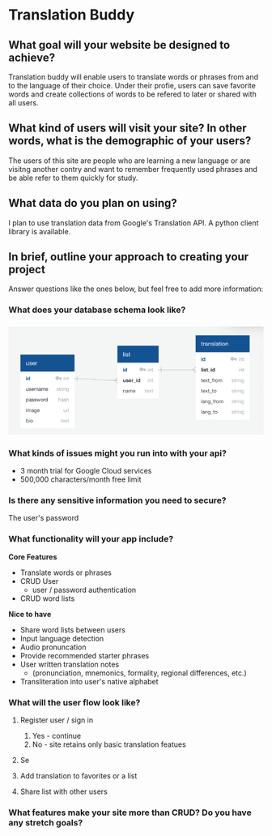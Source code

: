 # Translation Buddy

## What goal will your website be designed to achieve?

Translation buddy will enable users to translate words or phrases from and to the language of their choice. Under their profie, users can save favorite words and create collections of words to be refered to later or shared with all users.

## What kind of users will visit your site? In other words, what is the demographic of your users?

The users of this site are people who are learning a new language or are visitng another contry and want to remember frequently used phrases and be able refer to them quickly for study. 

## What data do you plan on using?

I plan to use translation data from Google's Translation API. A python client library is available. 

## In brief, outline your approach to creating your project 

Answer questions like the ones below, but feel free to add more information:

### What does your database schema look like?

### ![translation-buddy-diagram](/Proposal/translation-buddy/translation-buddy-diagram.png)

### What kinds of issues might you run into with your api?

- 3 month trial for Google Cloud services
- 500,000 characters/month free limit

### Is there any sensitive information you need to secure?

The user's password

### What functionality will your app include?

**Core Features**

- Translate words or phrases
- CRUD User
  - user / password authentication
- CRUD word lists

**Nice to have**

- Share word lists between users
- Input language detection
- Audio pronuncation
- Provide recommended starter phrases
- User written translation notes 
  - (pronunciation, mnemonics, formality, regional differences, etc.)
- Transliteration into user's native alphabet

### What will the user flow look like?

1. Register user / sign in
   1. Yes - continue
   2. No - site retains only basic translation featues

2. Se
3. Add translation to favorites or a list
4. Share list with other users

###  What features make your site more than CRUD? Do you have any stretch goals?

